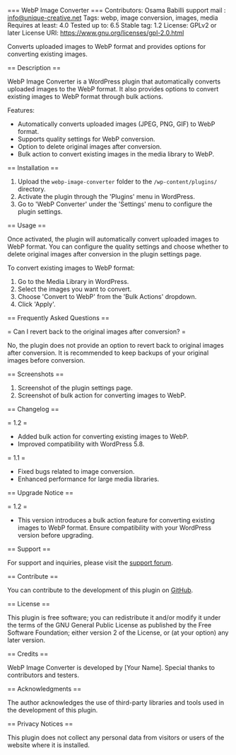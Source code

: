 === WebP Image Converter ===
Contributors: Osama Babilli 
support mail : info@unique-creative.net
Tags: webp, image conversion, images, media
Requires at least: 4.0
Tested up to: 6.5
Stable tag: 1.2
License: GPLv2 or later
License URI: https://www.gnu.org/licenses/gpl-2.0.html

Converts uploaded images to WebP format and provides options for converting existing images.

== Description ==

WebP Image Converter is a WordPress plugin that automatically converts uploaded images to the WebP format. It also provides options to convert existing images to WebP format through bulk actions.

Features:
- Automatically converts uploaded images (JPEG, PNG, GIF) to WebP format.
- Supports quality settings for WebP conversion.
- Option to delete original images after conversion.
- Bulk action to convert existing images in the media library to WebP.

== Installation ==

1. Upload the `webp-image-converter` folder to the `/wp-content/plugins/` directory.
2. Activate the plugin through the 'Plugins' menu in WordPress.
3. Go to 'WebP Converter' under the 'Settings' menu to configure the plugin settings.

== Usage ==

Once activated, the plugin will automatically convert uploaded images to WebP format. You can configure the quality settings and choose whether to delete original images after conversion in the plugin settings page.

To convert existing images to WebP format:
1. Go to the Media Library in WordPress.
2. Select the images you want to convert.
3. Choose 'Convert to WebP' from the 'Bulk Actions' dropdown.
4. Click 'Apply'.

== Frequently Asked Questions ==

= Can I revert back to the original images after conversion? =

No, the plugin does not provide an option to revert back to original images after conversion. It is recommended to keep backups of your original images before conversion.

== Screenshots ==

1. Screenshot of the plugin settings page.
2. Screenshot of bulk action for converting images to WebP.

== Changelog ==

= 1.2 =
* Added bulk action for converting existing images to WebP.
* Improved compatibility with WordPress 5.8.

= 1.1 =
* Fixed bugs related to image conversion.
* Enhanced performance for large media libraries.

== Upgrade Notice ==

= 1.2 =
* This version introduces a bulk action feature for converting existing images to WebP format. Ensure compatibility with your WordPress version before upgrading.

== Support ==

For support and inquiries, please visit the [support forum](https://wordpress.org/support/plugin/webp-image-converter/).

== Contribute ==

You can contribute to the development of this plugin on [GitHub](https://github.com/your-github-repo/webp-image-converter).

== License ==

This plugin is free software; you can redistribute it and/or modify it under the terms of the GNU General Public License as published by the Free Software Foundation; either version 2 of the License, or (at your option) any later version.

== Credits ==

WebP Image Converter is developed by [Your Name]. Special thanks to contributors and testers.

== Acknowledgments ==

The author acknowledges the use of third-party libraries and tools used in the development of this plugin.

== Privacy Notices ==

This plugin does not collect any personal data from visitors or users of the website where it is installed.

